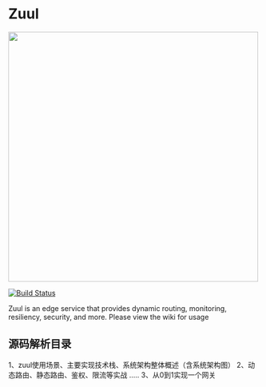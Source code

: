# Zuul

<img src="https://i.imgur.com/mRSosEp.png" width=500/>

[![Build Status](https://travis-ci.org/Netflix/zuul.svg)](https://travis-ci.org/Netflix/zuul/builds)

Zuul is an edge service that provides dynamic routing, monitoring, resiliency, security, and more.
Please view the wiki for usage

## 源码解析目录

1、zuul使用场景、主要实现技术栈、系统架构整体概述（含系统架构图）
2、动态路由、静态路由、鉴权、限流等实战
.....
3、从0到1实现一个网关